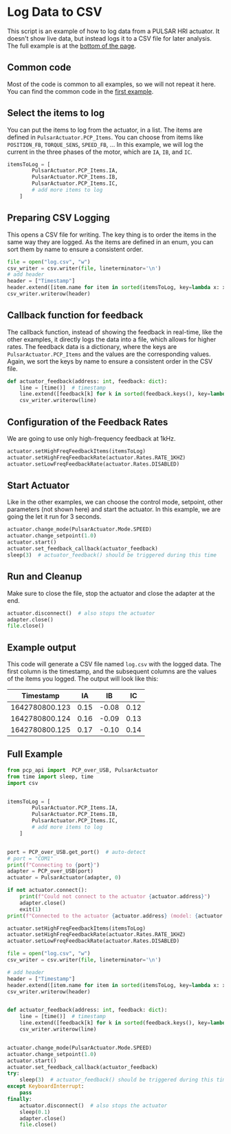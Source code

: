 # Log Data to CSV

This script is an example of how to log data from a PULSAR HRI actuator. It doesn't show live data, but instead logs it to a CSV file for later analysis.
The full example is at the [bottom of the page](#full-example).


## Common code

Most of the code is common to all examples, so we will not repeat it here. You can find the common code in the [first example](01-R-single-actuator.md).


## Select the items to log
You can put the items to log from the actuator, in a list. The items are defined in `PulsarActuator.PCP_Items`. You can choose from items like `POSITION_FB`, `TORQUE_SENS`, `SPEED_FB`, ... In this example, we will log the current in the three phases of the motor, which are `IA`, `IB`, and `IC`. 

```py
itemsToLog = [
        PulsarActuator.PCP_Items.IA,
        PulsarActuator.PCP_Items.IB,
        PulsarActuator.PCP_Items.IC,
        # add more items to log
    ]

```

## Preparing CSV Logging

This opens a CSV file for writing. The key thing is to order the items in the same way they are logged. As the items are defined in an enum, you can sort them by name to ensure a consistent order.

```py
file = open("log.csv", "w")
csv_writer = csv.writer(file, lineterminator='\n')
# add header
header = ["Timestamp"]
header.extend([item.name for item in sorted(itemsToLog, key=lambda x: x.name)])  # sorted by name for consistent order
csv_writer.writerow(header)
```


## Callback function for feedback

The callback function, instead of showing the feedback in real-time, like the other examples, it directly logs the data into a file, which allows for higher rates. The feedback data is a dictionary, where the keys are `PulsarActuator.PCP_Items` and the values are the corresponding values. Again, we sort the keys by name to ensure a consistent order in the CSV file.

```py
def actuator_feedback(address: int, feedback: dict):
    line = [time()]  # timestamp
    line.extend([feedback[k] for k in sorted(feedback.keys(), key=lambda x: x.name)])  # sorted by enum name for consistent order
    csv_writer.writerow(line)
```


## Configuration of the Feedback Rates

We are going to use only high-frequency feedback at 1kHz.

```py
actuator.setHighFreqFeedbackItems(itemsToLog)
actuator.setHighFreqFeedbackRate(actuator.Rates.RATE_1KHZ)
actuator.setLowFreqFeedbackRate(actuator.Rates.DISABLED)
```


## Start Actuator

Like in the other examples, we can choose the control mode, setpoint, other parameters (not shown here) and start the actuator. In this example, we are going the let it run for 3 seconds.

```py
actuator.change_mode(PulsarActuator.Mode.SPEED)
actuator.change_setpoint(1.0)
actuator.start()
actuator.set_feedback_callback(actuator_feedback)
sleep(3)  # actuator_feedback() should be triggered during this time
```


## Run and Cleanup 

Make sure to close the file, stop the actuator and  close the adapter at the end. 

```py
actuator.disconnect()  # also stops the actuator
adapter.close()
file.close()
```


## Example output

This code will generate a CSV file named `log.csv` with the logged data. The first column is the timestamp, and the subsequent columns are the values of the items you logged. The output will look like this:

| Timestamp | IA | IB | IC |
|-----------|----|----|----|
| 1642780800.123 | 0.15 | -0.08 | 0.12 |
| 1642780800.124 | 0.16 | -0.09 | 0.13 |
| 1642780800.125 | 0.17 | -0.10 | 0.14 |


## Full Example


```py title="Full code" linenums="1"
from pcp_api import  PCP_over_USB, PulsarActuator
from time import sleep, time
import csv


itemsToLog = [
        PulsarActuator.PCP_Items.IA,
        PulsarActuator.PCP_Items.IB,
        PulsarActuator.PCP_Items.IC,
        # add more items to log
    ]


port = PCP_over_USB.get_port()  # auto-detect
# port = "COM1"
print(f"Connecting to {port}")
adapter = PCP_over_USB(port)
actuator = PulsarActuator(adapter, 0)

if not actuator.connect():
    print(f"Could not connect to the actuator {actuator.address}")
    adapter.close()
    exit(1)
print(f"Connected to the actuator {actuator.address} (model: {actuator.model}, firmware: {actuator.firmware_version})")

actuator.setHighFreqFeedbackItems(itemsToLog)
actuator.setHighFreqFeedbackRate(actuator.Rates.RATE_1KHZ)
actuator.setLowFreqFeedbackRate(actuator.Rates.DISABLED)

file = open("log.csv", "w")
csv_writer = csv.writer(file, lineterminator='\n')

# add header
header = ["Timestamp"]
header.extend([item.name for item in sorted(itemsToLog, key=lambda x: x.name)])  # sorted by name for consistent order
csv_writer.writerow(header)


def actuator_feedback(address: int, feedback: dict):
    line = [time()]  # timestamp
    line.extend([feedback[k] for k in sorted(feedback.keys(), key=lambda x: x.name)])  # sorted by enum name for consistent order
    csv_writer.writerow(line)


actuator.change_mode(PulsarActuator.Mode.SPEED)
actuator.change_setpoint(1.0)
actuator.start()
actuator.set_feedback_callback(actuator_feedback)
try:
    sleep(3)  # actuator_feedback() should be triggered during this time
except KeyboardInterrupt:
    pass
finally:
    actuator.disconnect()  # also stops the actuator
    sleep(0.1)
    adapter.close()
    file.close()
```